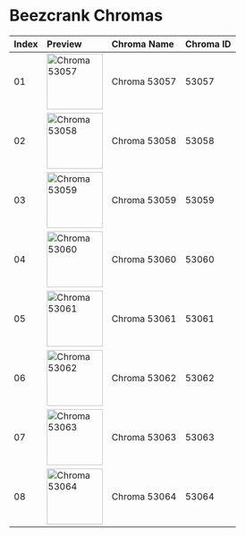 # Beezcrank Chromas

| Index | Preview | Chroma Name | Chroma ID |
|:---|:---|:---|:---|
| 01 | <img src='https://raw.communitydragon.org/latest/plugins/rcp-be-lol-game-data/global/default/v1/champion-chroma-images/53/53057.png' alt='Chroma 53057' width='100'> | Chroma 53057 | 53057 |
| 02 | <img src='https://raw.communitydragon.org/latest/plugins/rcp-be-lol-game-data/global/default/v1/champion-chroma-images/53/53058.png' alt='Chroma 53058' width='100'> | Chroma 53058 | 53058 |
| 03 | <img src='https://raw.communitydragon.org/latest/plugins/rcp-be-lol-game-data/global/default/v1/champion-chroma-images/53/53059.png' alt='Chroma 53059' width='100'> | Chroma 53059 | 53059 |
| 04 | <img src='https://raw.communitydragon.org/latest/plugins/rcp-be-lol-game-data/global/default/v1/champion-chroma-images/53/53060.png' alt='Chroma 53060' width='100'> | Chroma 53060 | 53060 |
| 05 | <img src='https://raw.communitydragon.org/latest/plugins/rcp-be-lol-game-data/global/default/v1/champion-chroma-images/53/53061.png' alt='Chroma 53061' width='100'> | Chroma 53061 | 53061 |
| 06 | <img src='https://raw.communitydragon.org/latest/plugins/rcp-be-lol-game-data/global/default/v1/champion-chroma-images/53/53062.png' alt='Chroma 53062' width='100'> | Chroma 53062 | 53062 |
| 07 | <img src='https://raw.communitydragon.org/latest/plugins/rcp-be-lol-game-data/global/default/v1/champion-chroma-images/53/53063.png' alt='Chroma 53063' width='100'> | Chroma 53063 | 53063 |
| 08 | <img src='https://raw.communitydragon.org/latest/plugins/rcp-be-lol-game-data/global/default/v1/champion-chroma-images/53/53064.png' alt='Chroma 53064' width='100'> | Chroma 53064 | 53064 |
